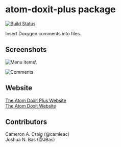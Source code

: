 # atom-doxit-plus package

[![Build Status](https://travis-ci.org/JBas/atom-doxit-plus.svg?branch=master)](https://travis-ci.org/JBas/atom-doxit-plus)

Insert Doxygen comments into files.

## Screenshots
![Menu items](https://raw.githubusercontent.com/JBas/atom-doxit-plus/gh-pages/img/atom-doxit-menu.png)\

![Comments](https://raw.githubusercontent.com/JBas/atom-doxit-plus/gh-pages/img/atom-doxit-example.png)


## Website
[The Atom Doxit Plus Website](https://jbas.github.io/atom-doxit-plus/)\
[The Atom Doxit Website](https://camieac.github.io/atom-doxit/)

## Contributors
Cameron A. Craig (@camieac)\
Joshua N. Bas (@JBas)
